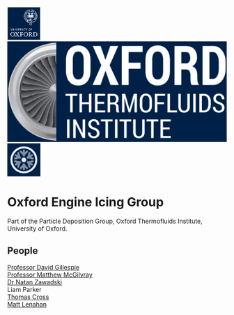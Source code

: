 <img src="/profile/oxford-logo.png" alt="University of Oxford logo." width="15%" height=auto/> <img src="/profile/oti-logo.png" alt="Oxford Thermofluids Institute logo." width=auto height="15%"/> <img src="/profile/oxford-engine-icing-group.png" alt="Oxford Engine Icing Group logo." width="15%" height=auto/>

# Oxford Engine Icing Group

Part of the Particle Deposition Group, Oxford Thermofluids Institute, University of Oxford.

## People

[Professor David Gillespie](https://www.linkedin.com/in/david-gillespie-75ba0215/)  
[Professor Matthew McGilvray](https://www.linkedin.com/in/matthew-mcgilvray-aa4586260/)  
[Dr Natan Zawadski](https://www.linkedin.com/in/natanzawadzki/)  
Liam Parker  
[Thomas Cross](https://www.linkedin.com/in/thomas-js-cross/)  
[Matt Lenahan](https://www.linkedin.com/in/mattlenahan/)  
